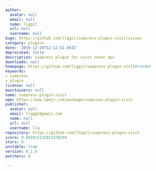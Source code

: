 ```yaml
---
author:
  avatar: null
  email: null
  name: llqgit
  url: null
  username: null
bugs: https://github.com/llqgit/vuepress-plugin-visit/issues
category: plugins
date: '2019-12-24T12:12:52.693Z'
deprecated: false
description: vuepress plugin for visit count api
downloads: null
homepage: https://github.com/llqgit/vuepress-plugin-visit#readme
keywords:
- vuepress
- plugin
license: null
maintainers: null
name: vuepress-plugin-visit
npm: https://www.npmjs.com/package/vuepress-plugin-visit
publisher:
  avatar: null
  email: llqggl@gmail.com
  name: null
  url: null
  username: llq
repository: https://github.com/llqgit/vuepress-plugin-visit
score: 0.045913132823378194
stars: 0
unstable: true
version: 0.1.0
watchers: 0

---
```


